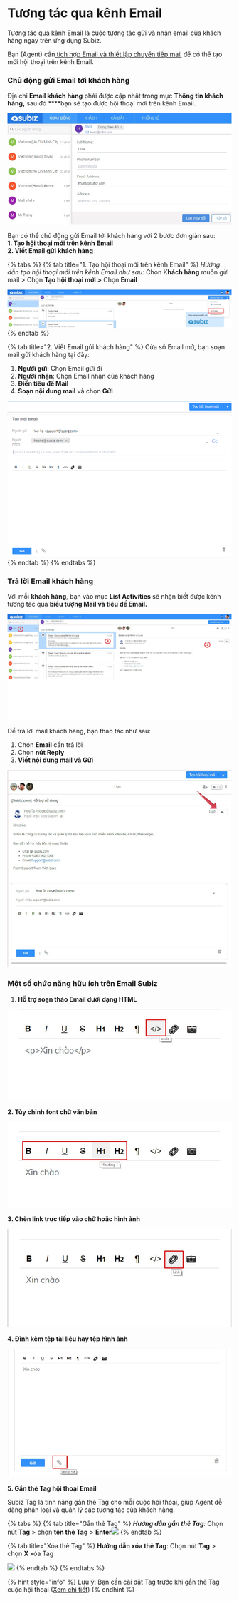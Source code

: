 # Tương tác qua kênh Email

Tương tác qua kênh Email là cuộc tương tác gửi và nhận email của khách hàng ngay trên ứng dụng Subiz.

Bạn \(Agent\) cần[ tích hợp Email và thiết lập chuyển tiếp mail](https://docv4.subiz.com/thiet-lap-chuyen-tiep-email/) để có thể tạo mới hội thoại trên kênh Email.

### Chủ động gửi Email tới khách hàng

Địa chỉ **Email khách hàng** phải được cập nhật trong mục **Thông tin khách hàng,** sau đó ****bạn sẽ tạo được hội thoại mới trên kênh Email.

![L&#x1B0;u &#x111;&#x1ECB;a ch&#x1EC9; Email kh&#xE1;ch h&#xE0;ng](../../.gitbook/assets/cap-nhat-mail.jpg)

Bạn có thể chủ động gửi Email tới khách hàng với 2 bước đơn giản sau:  
**1. Tạo hội thoại mới trên kênh Email  
2. Viết Email gửi khách hàng**

{% tabs %}
{% tab title="1. Tạo hội thoại mới trên kênh Email" %}
_Hướng dẫn tạo hội thoại mới trên kênh Email như sau:_ Chọn K**hách hàng** muốn gửi mail &gt; Chọn **Tạo hội thoại mới &gt;** Chọn **Email** 

![T&#x1EA1;o h&#x1ED9;i tho&#x1EA1;i m&#x1EDB;i Email](../../.gitbook/assets/tao-hoi-thoai-email.jpg)
{% endtab %}

{% tab title="2. Viết Email gửi khách hàng" %}
Cửa sổ Email mở, bạn soạn mail gửi khách hàng tại đây:

1. **Người gửi**: Chọn Email gửi đi 
2. **Người nhận**: Chọn Email nhận của khách hàng 
3. **Điền tiêu đề Mail**
4. **Soạn nội dung mail** và chọn **Gửi**

![So&#x1EA1;n mail g&#x1EED;i kh&#xE1;ch h&#xE0;ng](../../.gitbook/assets/image%20%288%29.png)
{% endtab %}
{% endtabs %}

###  Trả lời Email khách hàng

Với mỗi **khách hàng**, bạn vào mục **List Activities** sẽ nhận biết được kênh tương tác qua **biểu tượng Mail và tiêu đề Email.** 

![Nh&#x1EAD;n email t&#x1EEB; kh&#xE1;ch h&#xE0;ng](../../.gitbook/assets/xem-email.jpg)

Để trả lời mail khách hàng, bạn thao tác như sau:

1. Chọn **Email** cần trả lời
2. Chọn **nút Reply**
3. **Viết nội dung mail và Gửi**

![Tr&#x1EA3; l&#x1EDD;i email kh&#xE1;ch h&#xE0;ng](../../.gitbook/assets/nut-reply-1.jpg)

### Một số chức năng hữu ích trên Email Subiz

1. **Hỗ trợ soạn thảo Email dưới dạng HTML**

![](../../.gitbook/assets/code.jpg)

  **2. Tùy chỉnh font chữ văn bản**

![](../../.gitbook/assets/font.jpg)

**3. Chèn link trực tiếp vào chữ hoặc hình ảnh**

![](../../.gitbook/assets/link.jpg)

**4. Đình kèm tệp tài liệu hay tệp hình ảnh**

![](../../.gitbook/assets/attach-file.jpg)

**5. Gắn thẻ Tag hội thoại Email**

Subiz Tag là tính năng gắn thẻ Tag cho mỗi cuộc hội thoại, giúp Agent dễ dàng phân loại và quản lý các tương tác của khách hàng. 

{% tabs %}
{% tab title="Gắn thẻ Tag" %}
_**Hướng dẫn gắn thẻ Tag**:_ Chọn nút **Tag** &gt; chọn **tên thẻ Tag** &gt; **Enter**![](http://docv4.subiz.com/wp-content/uploads/2018/01/Tag.png)
{% endtab %}

{% tab title="Xóa thẻ Tag" %}
**Hướng dẫn xóa thẻ Tag**: Chọn nút **Tag** &gt; chọn **X** xóa Tag

​![](https://docv4.subiz.com/wp-content/uploads/2018/02/Bieu-tuong-X.png)
{% endtab %}
{% endtabs %}

{% hint style="info" %}
Lưu ý: Bạn cần cài đặt Tag trước khi gắn thẻ Tag cuộc hội thoại \([Xem chi tiết](https://docv4.subiz.com/cai-dat-tag/)\)
{% endhint %}

## 














